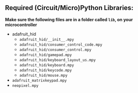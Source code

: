 ## Required (Circuit/Micro)Python Libraries:
**Make sure the following files are in a folder called `lib`, on your microcontroller**
* adafruit_hid
    * `adafruit_hid/__init__.mpy`
    * `adafruit_hid/consumer_control_code.mpy`
    * `adafruit_hid/consumer_control.mpy`
    * `adafruit_hid/gamepad.mpy`
    * `adafruit_hid/keyboard_layout_us.mpy`
    * `adafruit_hid/keyboard.mpy`
    * `adafruit_hid/keycode.mpy`
    * `adafruit_hid/mouse.mpy`
* `adafruit_matrixkeypad.mpy`
* `neopixel.mpy`